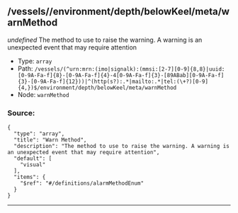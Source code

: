 ## /vessels/<RegExp>/environment/depth/belowKeel/meta/warnMethod

*undefined*
The method to use to raise the warning. A warning is an unexpected event that may require attention

* Type: `array`
* Path: `/vessels/(^urn:mrn:(imo|signalk):(mmsi:[2-7][0-9]{8,8}|uuid:[0-9A-Fa-f]{8}-[0-9A-Fa-f]{4}-4[0-9A-Fa-f]{3}-[89ABab][0-9A-Fa-f]{3}-[0-9A-Fa-f]{12}))|^(http(s?):.*|mailto:.*|tel:(\+?)[0-9]{4,})$/environment/depth/belowKeel/meta/warnMethod`
* Node: `warnMethod`

### Source:
```
{
  "type": "array",
  "title": "Warn Method",
  "description": "The method to use to raise the warning. A warning is an unexpected event that may require attention",
  "default": [
    "visual"
  ],
  "items": {
    "$ref": "#/definitions/alarmMethodEnum"
  }
}
```

---

